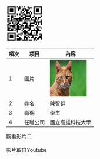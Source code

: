 <img src="qr.png" width="100" Height="100"  />



| 項次 | 項目 | 內容 |
|----------|----------|----------|
| 1    | 圖片    | <img src="CAT.jfif" width="100" Height="100"  />|
| 2   | 姓名    | 陳智群|
| 3   | 職稱     | 學生|
| 4  | 任職公司    | 國立高雄科技大學|

觀看影片二
<a href="https://www.youtube.com/watch?v=5rpVogaxPiU" target="_black"></a><br>
<a alt="高雄智慧城市" width="400" hgight="250" border="10"/></a>
<br>影片取自Youtube

<br><br><br>
 
